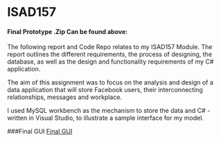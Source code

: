 # ISAD157
#### Final Prototype .Zip Can be found above:

The following report and Code Repo relates to my ISAD157 Module. The report outlines the different requirements, the process of designing, the database, as well as the design and functionality requirements of my C# application. 

The aim of this assignment was to focus on the analysis and design of a data application that will store Facebook users, their interconnecting relationships, messages and workplace. 

I used MySQL workbench as the mechanism to store the data and C# - written in Visual Studio, to illustrate a sample interface for my model.

###Final GUI
[Final GUI](https://github.com/Matt-Caine/ISAD157/blob/master/Screenshots/Isad157FinalGUI.png)
